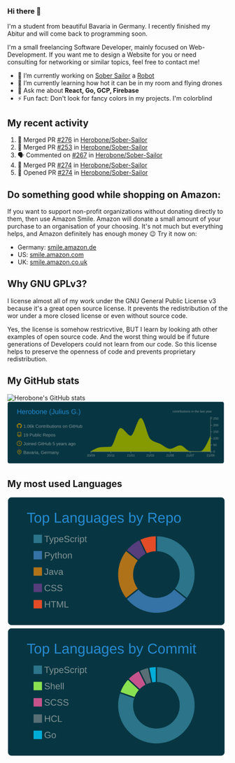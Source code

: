 ### Hi there 👋
I'm a student from beautiful Bavaria in Germany. I recently finished my Abitur and will come back to programming soon.

I'm a small freelancing Software Developer, mainly focused on Web-Development. If you want me to design a Website for you or need consulting for networking or similar topics, feel free to contact me!

- 🔭 I’m currently working on [Sober Sailor](https://github.com/Herobone/Sober-Sailor) a [Robot](https://mai-robotics.de)
- 🌱 I’m currently learning how hot it can be in my room and flying drones
- 💬 Ask me about **React, Go, GCP, Firebase**
- ⚡ Fun fact: Don't look for fancy colors in my projects. I'm colorblind
## My recent activity
<!--START_SECTION:activity-->
1. 🎉 Merged PR [#276](https://github.com/Herobone/Sober-Sailor/pull/276) in [Herobone/Sober-Sailor](https://github.com/Herobone/Sober-Sailor)
2. 🎉 Merged PR [#253](https://github.com/Herobone/Sober-Sailor/pull/253) in [Herobone/Sober-Sailor](https://github.com/Herobone/Sober-Sailor)
3. 🗣 Commented on [#267](https://github.com/Herobone/Sober-Sailor/issues/267) in [Herobone/Sober-Sailor](https://github.com/Herobone/Sober-Sailor)
4. 🎉 Merged PR [#274](https://github.com/Herobone/Sober-Sailor/pull/274) in [Herobone/Sober-Sailor](https://github.com/Herobone/Sober-Sailor)
5. 💪 Opened PR [#274](https://github.com/Herobone/Sober-Sailor/pull/274) in [Herobone/Sober-Sailor](https://github.com/Herobone/Sober-Sailor)
<!--END_SECTION:activity-->
## Do something good while shopping on Amazon:
If you want to support non-profit organizations without donating directly to them, then use Amazon Smile.
Amazon will donate a small amount of your purchase to an organisation of your choosing. It's not much but everything helps, and Amazon definitely has enough money 😉
Try it now on:
- Germany: [smile.amazon.de](smile.amazon.de)
- US: [smile.amazon.com](smile.amazon.com)
- UK: [smile.amazon.co.uk](smile.amazon.co.uk)

## Why GNU GPLv3?
I license almost all of my work under the GNU General Public License v3 because it's a great open source license. It prevents the redistribution of the wor under a more closed license or even without source code.

Yes, the license is somehow restricvtive, BUT I learn by looking ath other examples of open source code. And the worst thing would be if future generations of Developers could not learn from our code. So this license helps to preserve the openness of code and prevents proprietary redistribution.

## My GitHub stats
![Herobone's GitHub stats](https://github-readme-stats.vercel.app/api?username=Herobone&show_icons=true&theme=solarized-dark)
![](https://raw.githubusercontent.com/Herobone/Herobone/main/profile-summary-card-output/solarized_dark/0-profile-details.svg)
## My most used Languages
![](https://raw.githubusercontent.com/Herobone/Herobone/main/profile-summary-card-output/solarized_dark/1-repos-per-language.svg)
![](https://raw.githubusercontent.com/Herobone/Herobone/main/profile-summary-card-output/solarized_dark/2-most-commit-language.svg)
